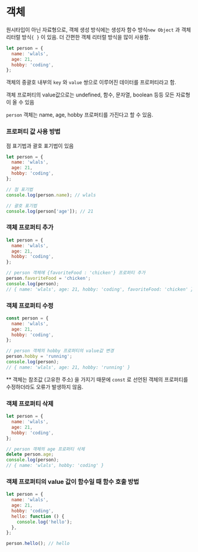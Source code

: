 # 객체

원시타입이 아닌 자료형으로, 객체 생성 방식에는 생성자 함수 방식`new Object` 과 객체 리터럴 방식`{ }` 이 있음. 더 간편한 객체 리터럴 방식을 많이 사용함.

```javascript
let person = {
  name: 'wlals',
  age: 21,
  hobby: 'coding',
};
```

객체의 중괄호 내부의 `key` 와 `value` 쌍으로 이루어진 데이터를 프로퍼티라고 함.

객체 프로퍼티의 value값으로는 undefined, 함수, 문자열, boolean 등등 모든 자료형이 올 수 있음

`person` 객체는 name, age, hobby 프로퍼티를 가진다고 할 수 있음.

### 프로퍼티 값 사용 방법

점 표기법과 괄호 표기법이 있음

```javascript
let person = {
  name: 'wlals',
  age: 21,
  hobby: 'coding',
};

// 점 표기법
console.log(person.name); // wlals

// 괄호 표기법
console.log(person['age']); // 21
```

### 객체 프로퍼티 추가

```javascript
let person = {
  name: 'wlals',
  age: 21,
  hobby: 'coding',
};

// person 객체에 {favoriteFood : 'chicken'} 프로퍼티 추가
person.favoriteFood = 'chicken';
console.log(person);
// { name: 'wlals', age: 21, hobby: 'coding', favoriteFood: 'chicken' }
```

### 객체 프로퍼티 수정

```javascript
const person = {
  name: 'wlals',
  age: 21,
  hobby: 'coding',
};

// person 객체의 hobby 프로퍼티의 value값 변경
person.hobby = 'running';
console.log(person);
// { name: 'wlals', age: 21, hobby: 'running' }
```

\*\* 객체는 참조값 (고유한 주소) 을 가지기 때문에 `const` 로 선언된 객체의 프로퍼티를 수정하더라도 오류가 발생하지 않음.

### 객체 프로퍼티 삭제

```javascript
let person = {
  name: 'wlals',
  age: 21,
  hobby: 'coding',
};

// person 객체의 age 프로퍼티 삭제
delete person.age;
console.log(person);
// { name: 'wlals', hobby: 'coding' }
```

### 객체 프로퍼티의 value 값이 함수일 때 함수 호출 방법

```javascript
let person = {
  name: 'wlals',
  age: 21,
  hobby: 'coding',
  hello: function () {
    console.log('hello');
  },
};

person.hello(); // hello
```
